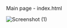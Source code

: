 Main page - index.html


![Screenshot (1)](https://github.com/KathiravanGnanam/Java_Full_Stack/assets/87167379/2b52cd75-8c3e-417a-98e7-637296178716)
